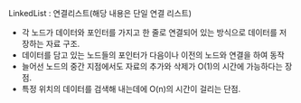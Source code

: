 LinkedList : 연결리스트(해당 내용은 단일 연결 리스트)

- 각 노드가 데이터와 포인터를 가지고 한 줄로 연결되어 있는 방식으로 데이터를 저장하는 자료 구조.
- 데이터를 담고 있는 노드들의 포인터가 다음이나 이전의 노드와 연결을 하여 동작
- 늘어선 노드의 중간 지점에서도 자료의 추가와 삭제가 O(1)의 시간에 가능하다는 장점.
- 특정 위치의 데이터를 검색해 내는데에 O(n)의 시간이 걸리는 단점.
